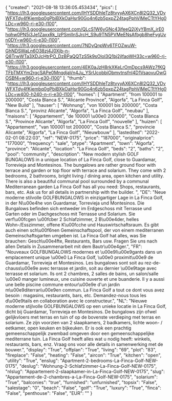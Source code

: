 {
"created": "2021-08-18 13:36:05.453434",
"pics": [
"https://lh3.googleusercontent.com/IHYSDDhleTz8tvyyAX6XCn8I2Q32_VDvWFXTdy4fKjembq0gPbiBXkOaHsr90Go4n6zb5pxpZ24tagPphVlMeCTtYHg0LDc=w960-rj-e30-l100",
"https://lh3.googleusercontent.com/QLcS1W6yGNc43jfeeQ2jXyYBmX_irE0hqhw0PN5i3Je1ZaxxRk_IzPSmlInSJrcH_S9u9TN5PVMeENsAfbgb8heFygUvn0DY=w960-rj-e30-l100",
"https://lh3.googleusercontent.com/7NDyQnpWv6TFOZwuW-GhNDSWaLn6O38zj4J0Xjb-n-Q8TrwWTa3XDJcHtrPO_DzBPaQQTzS5k9sOlol3Q1bj2jlfaoWH33c=w960-rj-e30-l100",
"https://lh3.googleusercontent.com/4EK0aJzH8rkXKeLrOmDpcs9AWz7fKQTFbTMXYm2rqcSAPe0MnqdjaVn4Ju_YSrUcobbiObmvtnsfnl4D1VsaovuOwGOSBf4=w960-rj-e30-l100"
],
"thumb": "https://lh3.googleusercontent.com/IHYSDDhleTz8tvyyAX6XCn8I2Q32_VDvWFXTdy4fKjembq0gPbiBXkOaHsr90Go4n6zb5pxpZ24tagPphVlMeCTtYHg0LDc=w400-h240-n-rj-e30-l100",
"homes": [
"Apartment",
"from 100001 to 200000",
"Costa Blanca S.",
"Alicante Province",
"Algorfa",
"La Finca Golf",
"New Build"
],
"hauser": [
"Wohnung",
"von 100001 bis 200000",
"Costa Blanca S.",
"provinz Alicante",
"Algorfa",
"La Finca Golf",
"neubau"
],
"maisons": [
"Appartement",
"de 100001 \u00e0 200000",
"Costa Blanca S.",
"Province Alicante",
"Algorfa",
"La Finca Golf",
"nouvelle"
],
"huizen": [
"Appartement",
"van 100001 tot 200000",
"Costa Blanca S.",
"provincie Alicante",
"Algorfa",
"La Finca Golf",
"Nieuwbouw"
],
"lastedited": "2022-02-01 08:22:03",
"ref": "NEW-0175",
"price": "187000",
"originalprice": "177000",
"frequency": "sale",
"ptype": "Apartment",
"town": "Algorfa",
"province": "Alicante",
"location": "La Finca Golf",
"beds": "2",
"baths": "2",
"pool": "community",
"description": "New modern stylish GOLF BUNGALOWS in a unique location of La Finca Golf, close to Guardamar, Torrevieja and Montesinos. The bungalows are rather ground floor with terrace and garden or top floor with terrace and solarium. They come with 2 bedrooms, 2 bathrooms, bright living / dining area, open kitchen and utility. There is also a beautiful communal pool surrounded by a communal Mediterranean garden La Finca Golf has all you need: Shops, restaurants, bars, etc. Ask us for all details in partnership with the builder.   ",
"DE": "Neue moderne stilvolle GOLFBUNGALOWS in einzigartiger Lage in La Finca Golf, in der N\u00e4he von Guardamar, Torrevieja und Montesinos. Die Bungalows befinden sich entweder im Erdgeschoss mit Terrasse und Garten oder im Dachgeschoss mit Terrasse und Solarium. Sie verf\u00fcgen \u00fcber 2 Schlafzimmer, 2 B\u00e4der, helles Wohn-/Esszimmer, offene K\u00fcche und Hauswirtschaftsraum. Es gibt auch einen sch\u00f6nen Gemeinschaftspool, der von einem mediterranen Gemeinschaftsgarten umgeben ist. La Finca Golf hat alles, was Sie brauchen: Gesch\u00e4fte, Restaurants, Bars usw. Fragen Sie uns nach allen Details in Zusammenarbeit mit dem Bautr\u00e4ger.",
"FR": "Nouveaux GOLFBUNGALOWS modernes et \u00e9l\u00e9gants dans un emplacement unique \u00e0 La Finca Golf, \u00e0 proximit\u00e9 de Guardamar, Torrevieja et Montesinos. Les bungalows sont soit au rez-de-chauss\u00e9e avec terrasse et jardin, soit au dernier \u00e9tage avec terrasse et solarium. Ils ont 2 chambres, 2 salles de bains, un salon/salle \u00e0 manger lumineux, une cuisine ouverte et une buanderie. Il y a aussi une belle piscine commune entour\u00e9e d'un jardin m\u00e9diterran\u00e9en commun. La Finca Golf a tout ce dont vous avez besoin : magasins, restaurants, bars, etc. Demandez-nous tous les d\u00e9tails en collaboration avec le constructeur.",
"NL": "Nieuwe moderne stijlvolle GOLFBUNGALOWS op een unieke locatie in La Finca Golf, dicht bij Guardamar, Torrevieja en Montesinos. De bungalows zijn ofwel gelijkvloers met terras en tuin of op de bovenste verdieping met terras en solarium. Ze zijn voorzien van 2 slaapkamers, 2 badkamers, lichte woon- / eetkamer, open keuken en bijkeuken. Er is ook een prachtig gemeenschappelijk zwembad omgeven door een gemeenschappelijke mediterrane tuin. La Finca Golf heeft alles wat u nodig heeft: winkels, restaurants, bars, enz. Vraag ons voor alle details in samenwerking met de bouwer.",
"display": "True",
"offplan": "True",
"living": "69",
"plot": "83",
"fireplace": "False",
"heating": "False",
"aircon": "True",
"kitchen": "open",
"utility": "True",
"enslug": "Apartment-2-bedrooms-La-Finca-Golf-NEW-0175",
"deslug": "Wohnung-2-Schlafzimmer-La-Finca-Golf-NEW-0175",
"nlslug": "Appartement-2-slaapkamer-in-La-Finca-Golf-NEW-0175",
"slug": "Appartement-de-2-chambres-a-La-Finca-Golf-NEW-0175",
"solarium": "True",
"balconies": "true",
"furnished": "unfurnished",
"topsix": "False",
"salestage": "0",
"beach": "False",
"golf": "True",
"luxury": "True",
"finca": "False",
"penthouse": "False",
"EUR": ""
}